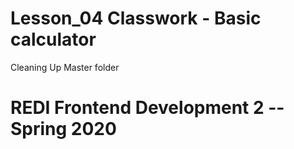 # Lesson_04 Classwork - Basic calculator
Cleaning Up Master folder
# REDI Frontend Development 2 -- Spring 2020
